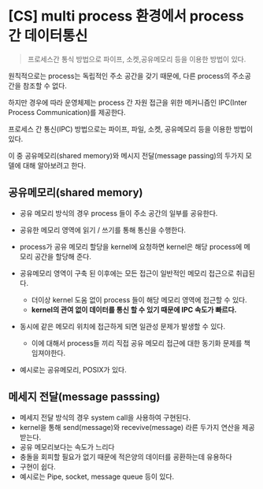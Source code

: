 # [CS] multi process 환경에서 process간 데이터통신

> 프로세스간 통식 방법으로 파이프, 소켓,공유메모리 등을 이용한 방법이 있다.

원칙적으로는 process는 독립적인 주소 공간을 갖기 때문에, 다른 process의 주소공간을 참조할 수 없다.

하지만 경우에 따라 운영체제는 process 간 자원 접근을 위한 메커니즘인 IPC(Inter Process Communication)를 제공한다.

프로세스 간 통신(IPC) 방법으로는 파이프, 파일, 소켓, 공유메모리 등을 이용한 방법이 있다. 

이 중 공유메모리(shared memory)와 메시지 전달(message passing)의 두가지 모델에 대해 알아보려고 한다.



## 공유메모리(shared memory)

- 공유 메모리 방식의 경우 process 들이 주소 공간의 일부를 공유한다. 

- 공유한 메모리 영역에 읽기 / 쓰기를 통해 통신을 수행한다. 

- process가 공유 메모리 할당을 kernel에 요청하면 kernel은 해당 process에 메모리 공간을 할당해 준다. 

- 공유메모리 영역이 구축 된 이후에는 모든 접근이 일반적인 메모리 접근으로 취급된다.
  - 더이상 kernel 도움 없이 process 들이 해당 메모리 영역에 접근할 수 있다. 
  - **kernel의 관여 없이 데이터를 통신 할 수 있기 때문에 IPC 속도가 빠르다.**
- 동시에 같은 메모리 위치에 접근하게 되면 일관성 문제가 발생할 수 있다. 
  - 이에 대해서 process들 끼리 직접 공유 메모리 접근에 대한 동기화 문제를 책임져야한다.
- 예시로는 공유메모리, POSIX가 있다.



## 메세지 전달(message passsing)

* 메세지 전달 방식의 경우 system call을 사용하여 구현된다.
* kernel을 통해 send(message)와 recevive(message) 라른 두가지 연산을 제공 받는다. 
* 공유 메모리보다는 속도가 느리다
* 충돌을 회피할 필요가 없기 때문에 적은양의 데이터를 굥환하는데 유용하다
* 구현이 쉽다.
* 예시로는 Pipe, socket, message queue 등이 있다.

